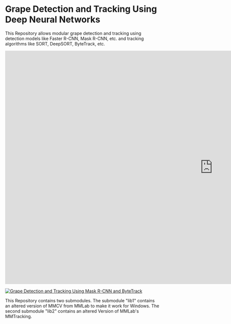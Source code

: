 # Grape Detection and Tracking Using Deep Neural Networks
This Repository allows modular grape detection and tracking using detection models like Faster R-CNN, Mask R-CNN, etc. and tracking algorithms like SORT, DeepSORT, ByteTrack, etc. 

<iframe width="1344" height="756" src="https://www.youtube.com/embed/QXpD1_R7mbo" frameborder="0" allow="accelerometer; autoplay; clipboard-write; encrypted-media; gyroscope; picture-in-picture" allowfullscreen></iframe>

[![Grape Detection and Tracking Using Mask R-CNN and ByteTrack](https://img.youtube.com/vi/QXpD1_R7mbo/0.jpg)](https://www.youtube.com/watch?v=QXpD1_R7mbo)

This Repository contains two submodules. The submodule "lib1" contains an altered version of MMCV from MMLab to make it work for Windows. The second submodule "lib2" contains an altered Version of MMLab's MMTracking.

